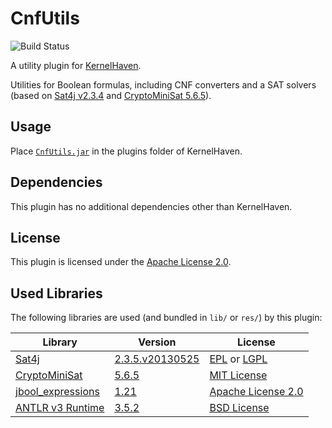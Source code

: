 # CnfUtils

![Build Status](https://jenkins-2.sse.uni-hildesheim.de/buildStatus/icon?job=KH_CnfUtils)

A utility plugin for [KernelHaven](https://github.com/KernelHaven/KernelHaven).

Utilities for Boolean formulas, including CNF converters and a SAT solvers (based on [Sat4j v2.3.4](https://www.sat4j.org/) and [CryptoMiniSat 5.6.5](https://github.com/msoos/cryptominisat)).

## Usage

Place [`CnfUtils.jar`](https://jenkins.sse.uni-hildesheim.de/view/KernelHaven/job/KernelHaven_CnfUtils/lastSuccessfulBuild/artifact/build/jar/CnfUtils.jar) in the plugins folder of KernelHaven.

## Dependencies

This plugin has no additional dependencies other than KernelHaven.

## License

This plugin is licensed under the [Apache License 2.0](https://www.apache.org/licenses/LICENSE-2.0.html).

## Used Libraries

The following libraries are used (and bundled in `lib/` or `res/`) by this plugin:

| Library | Version | License |
|---------|---------|---------|
| [Sat4j](https://www.sat4j.org/) | [2.3.5.v20130525](http://download.forge.ow2.org/sat4j/sat4j-core-v20130525.zip) | [EPL](https://www.eclipse.org/legal/epl-v10.html) or [LGPL](https://www.gnu.org/licenses/lgpl.html) |
| [CryptoMiniSat](https://github.com/msoos/cryptominisat) | [5.6.5](https://github.com/msoos/cryptominisat/releases/tag/5.6.5) | [MIT License](https://opensource.org/licenses/MIT) |
| [jbool_expressions](https://github.com/bpodgursky/jbool_expressions) | [1.21](https://mvnrepository.com/artifact/com.bpodgursky/jbool_expressions/1.21) | [Apache License 2.0](https://www.apache.org/licenses/LICENSE-2.0.html) |
| [ANTLR v3 Runtime](https://www.antlr3.org/download.html) | [3.5.2](https://mvnrepository.com/artifact/org.antlr/antlr-runtime/3.5.2) | [BSD License](https://www.antlr.org/license.html) |

